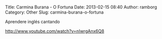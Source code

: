 Title: Carmina Burana - O Fortuna
Date: 2013-02-15 08:40
Author: ramborg
Category: Other
Slug: carmina-burana-o-fortuna

Aprendere inglés cantando

http://www.youtube.com/watch?v=nIwrgAnx6Q8
